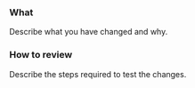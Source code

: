 ### What

Describe what you have changed and why.

### How to review

Describe the steps required to test the changes.
